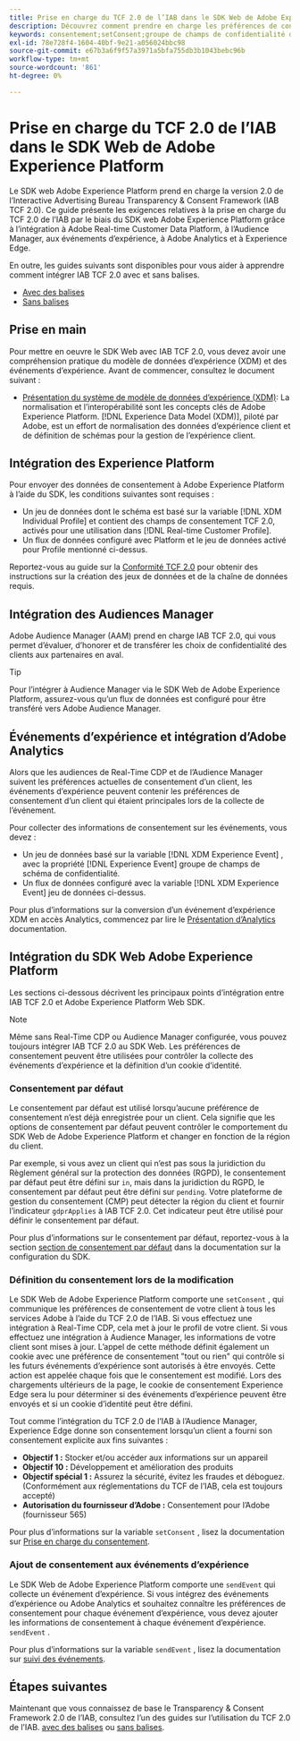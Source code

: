 ```yaml
---
title: Prise en charge du TCF 2.0 de l’IAB dans le SDK Web de Adobe Experience Platform
description: Découvrez comment prendre en charge les préférences de consentement du TCF 2.0 de l’IAB à l’aide du SDK Web de Adobe Experience Platform
keywords: consentement;setConsent;groupe de champs de confidentialité du profil;groupe de champs de confidentialité des événements d’expérience;groupe de champs de confidentialité;IAB TCF 2.0;Real-Time CDP;
exl-id: 78e728f4-1604-40bf-9e21-a056024bbc98
source-git-commit: e67b3a6f9f57a3971a5bfa755db3b1043bebc96b
workflow-type: tm+mt
source-wordcount: '861'
ht-degree: 0%

---
```


# Prise en charge du TCF 2.0 de l’IAB dans le SDK Web de Adobe Experience Platform

Le SDK web Adobe Experience Platform prend en charge la version 2.0 de l’Interactive Advertising Bureau Transparency &amp; Consent Framework (IAB TCF 2.0). Ce guide présente les exigences relatives à la prise en charge du TCF 2.0 de l’IAB par le biais du SDK web Adobe Experience Platform grâce à l’intégration à Adobe Real-time Customer Data Platform, à l’Audience Manager, aux événements d’expérience, à Adobe Analytics et à Experience Edge.

En outre, les guides suivants sont disponibles pour vous aider à apprendre comment intégrer IAB TCF 2.0 avec et sans balises.

- [Avec des balises](./with-launch.md)
- [Sans balises](./without-launch.md)

## Prise en main

Pour mettre en oeuvre le SDK Web avec IAB TCF 2.0, vous devez avoir une compréhension pratique du modèle de données d’expérience (XDM) et des événements d’expérience. Avant de commencer, consultez le document suivant :

- [Présentation du système de modèle de données d’expérience (XDM)](../../../xdm/home.md): La normalisation et l’interopérabilité sont les concepts clés de Adobe Experience Platform. [!DNL Experience Data Model (XDM)], piloté par Adobe, est un effort de normalisation des données d’expérience client et de définition de schémas pour la gestion de l’expérience client.

## Intégration des Experience Platform

Pour envoyer des données de consentement à Adobe Experience Platform à l’aide du SDK, les conditions suivantes sont requises :

- Un jeu de données dont le schéma est basé sur la variable [!DNL XDM Individual Profile] et contient des champs de consentement TCF 2.0, activés pour une utilisation dans [!DNL Real-time Customer Profile].
- Un flux de données configuré avec Platform et le jeu de données activé pour Profile mentionné ci-dessus.

Reportez-vous au guide sur la [Conformité TCF 2.0](../../../landing/governance-privacy-security/consent/iab/overview.md) pour obtenir des instructions sur la création des jeux de données et de la chaîne de données requis.

## Intégration des Audiences Manager

Adobe Audience Manager (AAM) prend en charge IAB TCF 2.0, qui vous permet d’évaluer, d’honorer et de transférer les choix de confidentialité des clients aux partenaires en aval. <!--For more information, read the documentation on [Sending Data to Audience Manager](../audience-manager/audience-manager-overview.md).-->

>[!TIP]
>
>Pour l’intégrer à Audience Manager via le SDK Web de Adobe Experience Platform, assurez-vous qu’un flux de données est configuré pour être transféré vers Adobe Audience Manager.

## Événements d’expérience et intégration d’Adobe Analytics

Alors que les audiences de Real-Time CDP et de l’Audience Manager suivent les préférences actuelles de consentement d’un client, les événements d’expérience peuvent contenir les préférences de consentement d’un client qui étaient principales lors de la collecte de l’événement.

Pour collecter des informations de consentement sur les événements, vous devez :

- Un jeu de données basé sur la variable [!DNL XDM Experience Event] , avec la propriété [!DNL Experience Event] groupe de champs de schéma de confidentialité.
- Un flux de données configuré avec la variable [!DNL XDM Experience Event] jeu de données ci-dessus.

Pour plus d’informations sur la conversion d’un événement d’expérience XDM en accès Analytics, commencez par lire le [Présentation d’Analytics](../../data-collection/adobe-analytics/analytics-overview.md) documentation.

## Intégration du SDK Web Adobe Experience Platform

Les sections ci-dessous décrivent les principaux points d’intégration entre IAB TCF 2.0 et Adobe Experience Platform Web SDK.

>[!NOTE]
>
>Même sans Real-Time CDP ou Audience Manager configurée, vous pouvez toujours intégrer IAB TCF 2.0 au SDK Web. Les préférences de consentement peuvent être utilisées pour contrôler la collecte des événements d’expérience et la définition d’un cookie d’identité.

### Consentement par défaut

Le consentement par défaut est utilisé lorsqu’aucune préférence de consentement n’est déjà enregistrée pour un client. Cela signifie que les options de consentement par défaut peuvent contrôler le comportement du SDK Web de Adobe Experience Platform et changer en fonction de la région du client.

Par exemple, si vous avez un client qui n’est pas sous la juridiction du Règlement général sur la protection des données (RGPD), le consentement par défaut peut être défini sur `in`, mais dans la juridiction du RGPD, le consentement par défaut peut être défini sur `pending`. Votre plateforme de gestion du consentement (CMP) peut détecter la région du client et fournir l’indicateur `gdprApplies` à IAB TCF 2.0. Cet indicateur peut être utilisé pour définir le consentement par défaut.

Pour plus d’informations sur le consentement par défaut, reportez-vous à la section [section de consentement par défaut](../../fundamentals/configuring-the-sdk.md#default-consent) dans la documentation sur la configuration du SDK.

### Définition du consentement lors de la modification

Le SDK Web de Adobe Experience Platform comporte une `setConsent` , qui communique les préférences de consentement de votre client à tous les services Adobe à l’aide du TCF 2.0 de l’IAB. Si vous effectuez une intégration à Real-Time CDP, cela met à jour le profil de votre client. Si vous effectuez une intégration à Audience Manager, les informations de votre client sont mises à jour. L’appel de cette méthode définit également un cookie avec une préférence de consentement &quot;tout ou rien&quot; qui contrôle si les futurs événements d’expérience sont autorisés à être envoyés. Cette action est appelée chaque fois que le consentement est modifié. Lors des chargements ultérieurs de la page, le cookie de consentement Experience Edge sera lu pour déterminer si des événements d’expérience peuvent être envoyés et si un cookie d’identité peut être défini.

Tout comme l’intégration du TCF 2.0 de l’IAB à l’Audience Manager, Experience Edge donne son consentement lorsqu’un client a fourni son consentement explicite aux fins suivantes :

- **Objectif 1 :** Stocker et/ou accéder aux informations sur un appareil
- **Objectif 10 :** Développement et amélioration des produits
- **Objectif spécial 1 :** Assurez la sécurité, évitez les fraudes et déboguez. (Conformément aux réglementations du TCF de l’IAB, cela est toujours accepté)
- **Autorisation du fournisseur d’Adobe :** Consentement pour l’Adobe (fournisseur 565)

Pour plus d’informations sur la variable `setConsent` , lisez la documentation sur [Prise en charge du consentement](../../consent/supporting-consent.md).

### Ajout de consentement aux événements d’expérience

Le SDK Web de Adobe Experience Platform comporte une `sendEvent` qui collecte un événement d’expérience. Si vous intégrez des événements d’expérience ou Adobe Analytics et souhaitez connaître les préférences de consentement pour chaque événement d’expérience, vous devez ajouter les informations de consentement à chaque événement d’expérience. `sendEvent` .

Pour plus d’informations sur la variable `sendEvent` , lisez la documentation sur [suivi des événements](../../fundamentals/tracking-events.md).

## Étapes suivantes

Maintenant que vous connaissez de base le Transparency &amp; Consent Framework 2.0 de l’IAB, consultez l’un des guides sur l’utilisation du TCF 2.0 de l’IAB. [avec des balises](./with-launch.md) ou [sans balises](./without-launch.md).
